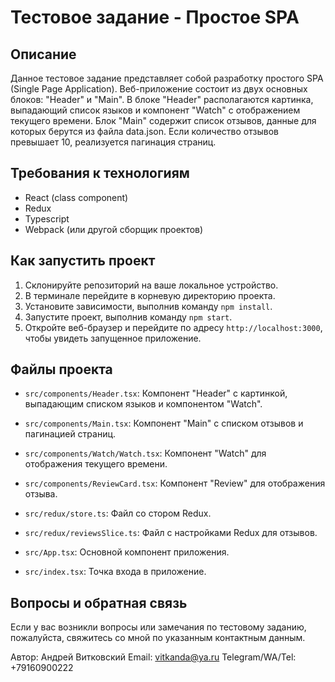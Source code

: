 # Тестовое задание - Простое SPA

## Описание

Данное тестовое задание представляет собой разработку простого SPA (Single Page Application). Веб-приложение состоит из двух основных блоков: "Header" и "Main". В блоке "Header" располагаются картинка, выпадающий список языков и компонент "Watch" с отображением текущего времени. Блок "Main" содержит список отзывов, данные для которых берутся из файла data.json. Если количество отзывов превышает 10, реализуется пагинация страниц.

## Требования к технологиям

- React (class component)
- Redux
- Typescript
- Webpack (или другой сборщик проектов)

## Как запустить проект

1. Склонируйте репозиторий на ваше локальное устройство.
2. В терминале перейдите в корневую директорию проекта.
3. Установите зависимости, выполнив команду `npm install`.
4. Запустите проект, выполнив команду `npm start`.
5. Откройте веб-браузер и перейдите по адресу `http://localhost:3000`, чтобы увидеть запущенное приложение.

## Файлы проекта

- `src/components/Header.tsx`: Компонент "Header" с картинкой, выпадающим списком языков и компонентом "Watch".
- `src/components/Main.tsx`: Компонент "Main" с списком отзывов и пагинацией страниц.
- `src/components/Watch/Watch.tsx`: Компонент "Watch" для отображения текущего времени.

- `src/components/ReviewCard.tsx`: Компонент "Review" для отображения отзыва.
- `src/redux/store.ts`: Файл со стором Redux.
- `src/redux/reviewsSlice.ts`: Файл с настройками Redux для отзывов.
- `src/App.tsx`: Основной компонент приложения.
- `src/index.tsx`: Точка входа в приложение.



## Вопросы и обратная связь

Если у вас возникли вопросы или замечания по тестовому заданию, пожалуйста, свяжитесь со мной по указанным контактным данным.

Автор: Андрей Витковский
Email: vitkanda@ya.ru
Telegram/WA/Tel: +79160900222